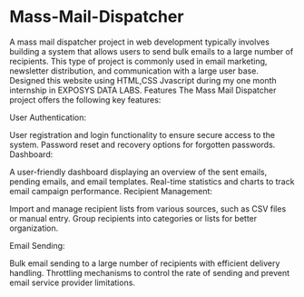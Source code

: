 # Mass-Mail-Dispatcher
A mass mail dispatcher project in web development typically involves building a system that allows users to send bulk emails to a large number of recipients. This type of project is commonly used in email marketing, newsletter distribution, and communication with a large user base. Designed this website using HTML,CSS Jvascript during my one month internship in EXPOSYS DATA LABS.
Features
The Mass Mail Dispatcher project offers the following key features:

User Authentication:

User registration and login functionality to ensure secure access to the system.
Password reset and recovery options for forgotten passwords.
Dashboard:

A user-friendly dashboard displaying an overview of the sent emails, pending emails, and email templates.
Real-time statistics and charts to track email campaign performance.
Recipient Management:

Import and manage recipient lists from various sources, such as CSV files or manual entry.
Group recipients into categories or lists for better organization.

Email Sending:

Bulk email sending to a large number of recipients with efficient delivery handling.
Throttling mechanisms to control the rate of sending and prevent email service provider limitations.
